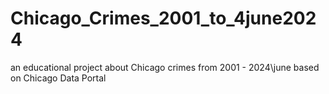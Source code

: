 # Chicago_Crimes_2001_to_4june2024
an educational project about Chicago crimes from 2001 - 2024\june based on Chicago Data Portal
